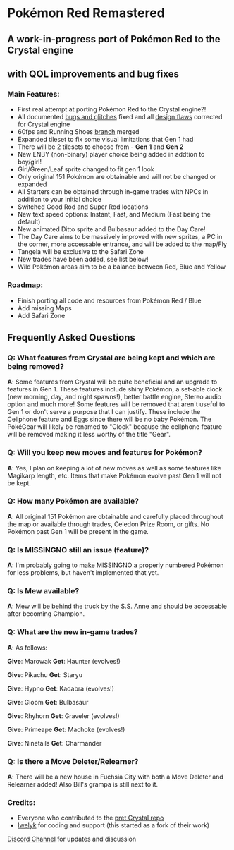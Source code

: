 # Pokémon Red Remastered
## A work-in-progress port of Pokémon Red to the Crystal engine
## with QOL improvements and bug fixes

### Main Features:

* First real attempt at porting Pokémon Red to the Crystal engine?!
* All documented [bugs and glitches](https://pret.github.io/pokecrystal/bugs_and_glitches.html) fixed and all [design flaws](https://pret.github.io/pokecrystal/design_flaws.html) corrected for Crystal engine
* 60fps and Running Shoes [branch](https://github.com/fellowship-of-the-roms/pokecrystal/tree/Doublespeed-60fps-Running-Shoes) merged
* Expanded tileset to fix some visual limitations that Gen 1 had
* There will be 2 tilesets to choose from - **Gen 1** and **Gen 2**
* New ENBY (non-binary) player choice being added in addtion to boy/girl!
* Girl/Green/Leaf sprite changed to fit gen 1 look
* Only original 151 Pokémon are obtainable and will not be changed or expanded
* All Starters can be obtained through in-game trades with NPCs in addition to your initial choice
* Switched Good Rod and Super Rod locations
* New text speed options: Instant, Fast, and Medium (Fast being the default)
* New animated Ditto sprite and Bulbasaur added to the Day Care!
* The Day Care aims to be massively improved with new sprites, a PC in the corner, more accessable entrance, and will be added to the map/Fly
* Tangela will be exclusive to the Safari Zone
* New trades have been added, see list below!
* Wild Pokémon areas aim to be a balance between Red, Blue and Yellow

### Roadmap:

* Finish porting all code and resources from Pokémon Red / Blue
* Add missing Maps
* Add Safari Zone

## Frequently Asked Questions

### Q: What features from Crystal are being kept and which are being removed?
**A**: Some features from Crystal will be quite beneficial and an upgrade to features in Gen 1. These features include shiny Pokémon, a set-able clock (new morning, day, and night spawns!), better battle engine, Stereo audio option and much more! Some features will be removed that aren't useful to Gen 1 or don't serve a purpose that I can justify. These include the Cellphone feature and Eggs since there will be no baby Pokémon. The PokéGear will likely be renamed to "Clock" because the cellphone feature will be removed making it less worthy of the title "Gear". 

### Q: Will you keep new moves and features for Pokémon?
**A**: Yes, I plan on keeping a lot of new moves as well as some features like Magikarp length, etc. Items that make Pokémon evolve past Gen 1 will not be kept. 

### Q: How many Pokémon are available?
**A**: All original 151 Pokémon are obtainable and carefully placed throughout the map or available through trades, Celedon Prize Room, or gifts. No Pokémon past Gen 1 will be present in the game. 

### Q: Is MISSINGNO still an issue (feature)?
**A**: I'm probably going to make MISSINGNO a properly numbered Pokémon for less problems, but haven't implemented that yet.

### Q: Is Mew available?
**A**: Mew will be behind the truck by the S.S. Anne and should be accessable after becoming Champion.

### Q: What are the new in-game trades?
**A**: As follows:

**Give**: Marowak 
**Get**: Haunter (evolves!)

**Give**: Pikachu 
**Get**: Staryu

**Give**: Hypno 
**Get**: Kadabra (evolves!)

**Give**: Gloom 
**Get**: Bulbasaur

**Give**: Rhyhorn 
**Get**: Graveler (evolves!)

**Give**: Primeape 
**Get**: Machoke (evolves!)

**Give**: Ninetails 
**Get**: Charmander

### Q: Is there a Move Deleter/Relearner?
**A**: There will be a new house in Fuchsia City with both a Move Deleter and Relearner added! Also Bill's grampa is still next to it.


### Credits:

* Everyone who contributed to the [pret Crystal repo](https://pret.github.io/pokecrystal/)
* [lwelyk](https://github.com/lwelyk) for coding and support (this started as a fork of their work)

[Discord Channel](https://discord.gg/cSCDrA96yh) for updates and discussion
